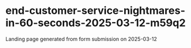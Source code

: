 # end-customer-service-nightmares-in-60-seconds-2025-03-12-m59q2
Landing page generated from form submission on 2025-03-12
